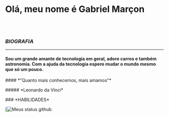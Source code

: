 # Olá, meu nome é Gabriel Marçon
<br><br>


### *BIOGRAFIA*
-----
#### Sou um grande amante de tecnologia em geral, adoro carros e também astronomia. Com a ajuda da tecnologia espero mudar o mundo mesmo que só um pouco. 

<div style="widht:100%;backgound-color:#03d">
#### *"Quanto mais conhecemos, mais amamos"* <p> 
  #####                    *Leonardo da Vinci*

</div>
### *HABILIDADES*
<p align="center">

 [![Meus status github](https://github-readme-stats.vercel.app/api?username=gmarconleal&theme=gotham&custom_title=MEUS%20STATUS%20GITHUB&locale=pt-BR)
  
</a>
</p>
